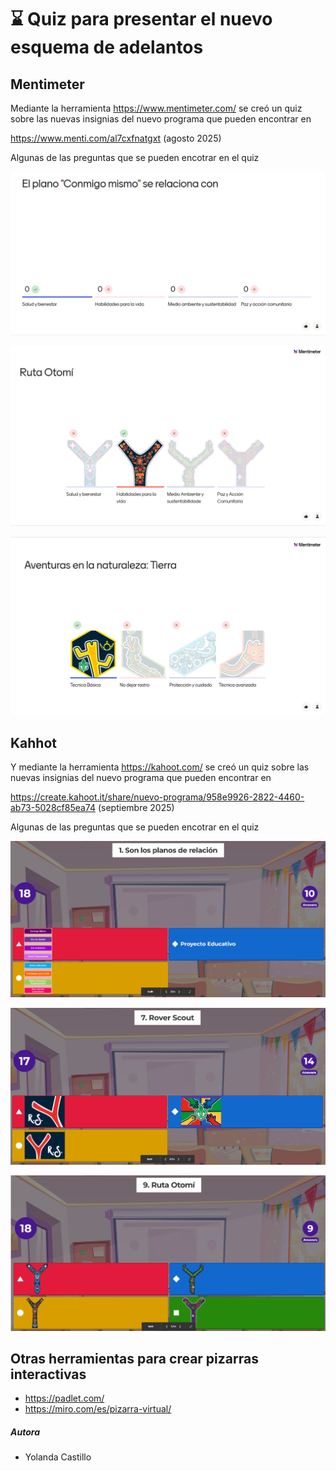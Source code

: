 # ⌛ Quiz para presentar el nuevo esquema de adelantos

## Mentimeter
Mediante la herramienta https://www.mentimeter.com/ se creó
un quiz sobre las nuevas insignias del nuevo programa que pueden encontrar en 


https://www.menti.com/al7cxfnatgxt (agosto 2025)


Algunas de las preguntas que se pueden encotrar en el quiz

![Plano conmigo mismo](img/menti-planoComigoMismo.png)

![Ruta Otomí](img/menti-rutaOtomi.png)

![Tierra](img/menti-aventurasTierra.png)

## Kahhot

Y mediante la herramienta   https://kahoot.com/ se creó
un quiz sobre las nuevas insignias del nuevo programa que pueden encontrar en 

https://create.kahoot.it/share/nuevo-programa/958e9926-2822-4460-ab73-5028cf85ea74 (septiembre 2025)

Algunas de las preguntas que se pueden encotrar en el quiz

![Planos Relación](img/kahoot-planosRelacion.png)

![Rover](img/kahoot-rover.png)

![Ruta Otomí](img/kahoot-otomi.png)



## Otras herramientas para crear pizarras interactivas

- https://padlet.com/
- https://miro.com/es/pizarra-virtual/

##### Autora

- Yolanda Castillo

